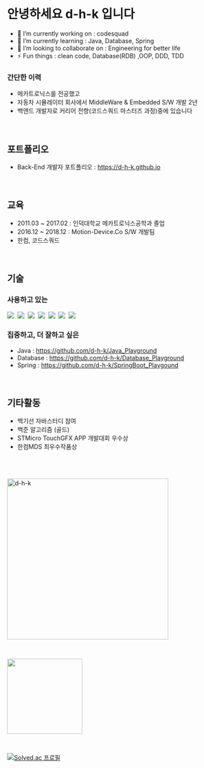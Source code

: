 # 안녕하세요 d-h-k 입니다
- 🔭 I’m currently working on : codesquad
- 🌱 I’m currently learning : Java, Database, Spring
- 👯 I’m looking to collaborate on : Engineering for better life
- ⚡ Fun things : clean code, Database(RDB) ,OOP, DDD, TDD
### 간단한 이력
- 메카트로닉스를 전공했고
- 자동차 시뮬레이터 회사에서 MiddleWare & Embedded S/W 개발 2년
- 백엔드 개발자로 커리어 전향(코드스쿼드 마스터즈 과정)중에 있습니다
<br><br><br>
## 포트폴리오
<!---- - 1기 Embedded 포트폴리오 : [링크](https://drive.google.com/file/d/1yWhjpOxE_PQiotUmvXz2FPlcVaDWf8AC/view?usp=sharing) --->
- Back-End 개발자 포트폴리오 : https://d-h-k.github.io 
<br><br><br>
## 교육
- 2011.03 ~ 2017.02 : 인덕대학교 메카트로닉스공학과 졸업
- 2016.12 ~ 2018.12 : Motion-Device.Co S/W 개발팀
- 한컴, 코드스쿼드
<br><br><br>
## 기술
### 사용하고 있는
<p align="left"> 
  <img src="https://img.shields.io/badge/Java-007396?style=flat-square&logo=Java&logoColor=white"/></a>&nbsp
  <img src="https://img.shields.io/badge/Spring-6DB33F?style=flat-square&logo=Spring&logoColor=white"/></a>&nbsp
  <img src="https://img.shields.io/badge/mysql-4479A1?style=flat-square&logo=mysql&logoColor=white"/></a>&nbsp
  <img src="https://img.shields.io/badge/Linux-FCC624?style=flat-square&logo=Linux&logoColor=white"/></a>&nbsp
  <img src="https://img.shields.io/badge/C++-00599C?style=flat-square&logo=C%2B%2B&logoColor=white"/></a>&nbsp
  <img src="https://img.shields.io/badge/GNU_Bash-4EAA25?style=flat-square&logo=GNU-Bash&logoColor=white"/></a>&nbsp
  <img src="https://img.shields.io/badge/Vim-019733?style=flat-square&logo=Vim&logoColor=white"/></a>&nbsp

### 집중하고, 더 잘하고 싶은
- Java : https://github.com/d-h-k/Java_Playground
- Database : https://github.com/d-h-k/Database_Playground
- Spring : https://github.com/d-h-k/SpringBoot_Playgound
<br><br><br>
## 기타활동
- 백기선 자바스터디 참여
- 백준 알고리즘 (골드)
- STMicro TouchGFX APP 개발대회 우수상
- 한컴MDS 최우수작품상
<br><br><br><br>
<!---- 1th Ebd 포트폴리오 : (비공개) --->
<p align="left"><img align="center" width="375" src="https://github-readme-stats.vercel.app/api?username=d-h-k&show_icons=true" alt="d-h-k" />
<br><p/>  
  
  &nbsp;
&nbsp;
<p align="left"><img align="center" height="175" src="https://github-readme-stats.vercel.app/api/top-langs/?username=d-h-k&layout=compact" /><br><p/>

<!--- [링크](https://drive.google.com/file/d/1yWhjpOxE_PQiotUmvXz2FPlcVaDWf8AC/view?usp=sharing) 

[![Solved.ac
프로필](http://mazassumnida.wtf/api/mini/generate_badge?boj=kdog1503)](https://github.com/mazassumnida/mazassumnida)

--->
<br>

[![Solved.ac
프로필](http://mazassumnida.wtf/api/v2/generate_badge?boj=kdog1503)](https://solved.ac/kdog1503)


<!---
df

[![Solved.ac
프로필](http://mazassumnida.wtf/api/generate_badge?boj=kdog1503)](https://solved.ac/kdog1503)


<br><br>

<p align="center"><img align="center" height="15" src="http://mazassumnida.wtf/api/mini/generate_badge?boj=kdog1503&show_icons=true" alt="d-h-k" /><p/>
<p align="center"><img align="center" height="15" src="http://mazassumnida.wtf/api/mini/generate_badge?boj=kdog1503&show_icons=true" alt="d-h-k" /><p/>

<p align="left"><img align="center" width="350" src="http://mazassumnida.wtf/api/generate_badge?boj=kdog1503" />&nbsp;
&nbsp;<p/>

<p align="left"><img align="center" width="350" src="http://mazassumnida.wtf/api/generate_badge?boj=kdog1503" />&nbsp;
&nbsp;<p/>

<p align="center"><img align="center" height="15" src="http://@@@" alt="d-h-k" /><p/>



[![Solved.ac
프로필](http://mazassumnida.wtf/api/v2/generate_badge?boj=kdog1503)](https://solved.ac/kdog1503)
--->
